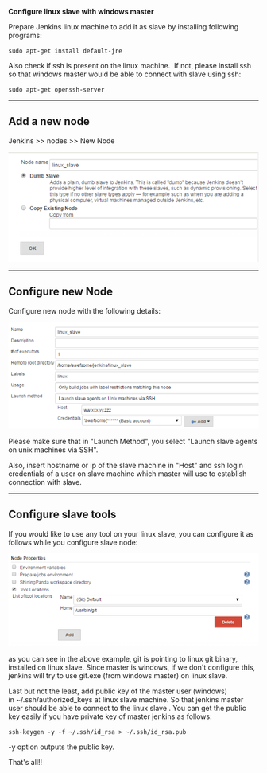 **Configure linux slave with windows master**

Prepare Jenkins linux machine to add it as slave by installing following programs:

    sudo apt-get install default-jre

Also check if ssh is present on the linux machine.  If not, please install ssh so that windows master would be able
to connect with slave using ssh:

    sudo apt-get openssh-server

---

## Add a new node

Jenkins >> nodes >> New Node

![Add new Node](images/j1.png)

---

## Configure new Node

Configure new node with the following details:

![Configure new Node](images/j2.png)

Please make sure that in "Launch Method", you select "Launch slave agents on unix machines via SSH".

Also, insert hostname or ip of the slave machine in "Host" and ssh login credentials of a user on slave machine which
master will use to establish connection with slave.

---

## Configure slave tools

If you would like to use any tool on your linux slave, you can configure it as follows while you configure slave node:

![Configure slave tools](images/j3.png)

as you can see in the above example, git is pointing to linux git binary, installed on linux slave. Since master is
windows, if we don't configure this, jenkins will try to use git.exe (from windows master) on linux slave.

Last but not the least, add public key of the master user (windows) in ~/.ssh/authorized_keys at linux slave machine.
So that jenkins master user should be able to connect to the linux slave . You can get the public key easily if you
have private key of master jenkins as follows:

    ssh-keygen -y -f ~/.ssh/id_rsa > ~/.ssh/id_rsa.pub

-y option outputs the public key.

That's all!!